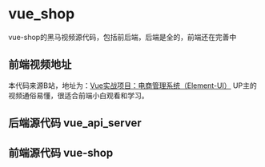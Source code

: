 # vue_shop
vue-shop的黑马视频源代码，包括前后端，后端是全的，前端还在完善中
## 前端视频地址
本代码来源B站，地址为：[Vue实战项目：电商管理系统（Element-UI）](https://www.bilibili.com/video/av74592164)
UP主的视频通俗易懂，很适合前端小白观看和学习。
## 后端源代码 vue_api_server

## 前端源代码 vue-shop



